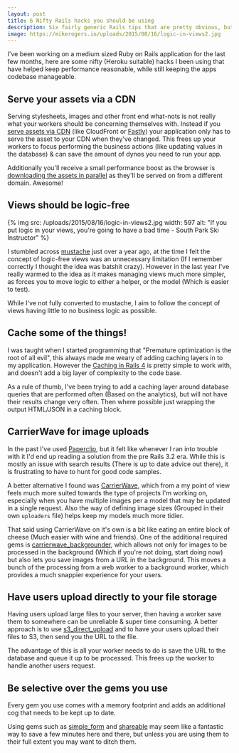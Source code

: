 ```yaml
---
layout: post
title: 6 Nifty Rails hacks you should be using
description: Six fairly generic Rails tips that are pretty obvious, but will improve performance and help keep your codebase tidier.
image: https://mikerogers.io/uploads/2015/08/16/logic-in-views2.jpg
---
```


I've been working on a medium sized Ruby on Rails application for the last few months, here are some nifty (Heroku suitable) hacks I been using that have helped keep performance reasonable, while still keeping the apps codebase manageable.

## Serve your assets via a CDN

Serving stylesheets, images and other front end what-nots is not really what your workers should be concerning themselves with. Instead if you [serve assets via CDN](https://devcenter.heroku.com/articles/using-amazon-cloudfront-cdn#adding-cloudfront-to-rails) (like CloudFront or [Fastly](https://www.fastly.com/)) your application only has to serve the asset to your CDN when they've changed. This frees up your workers to focus performing the business actions (like updating values in the database) & can save the amount of dynos you need to run your app.

Additionally you'll receive a small performance boost as the browser is [downloading the assets in parallel](http://csswizardry.com/2013/01/front-end-performance-for-web-designers-and-front-end-developers/#section:maximising-parallelisation) as they'll be served on from a different domain. Awesome!

## Views should be logic-free

{% img src: /uploads/2015/08/16/logic-in-views2.jpg width: 597 alt: "If you put logic in your views, you're going to have a bad time - South Park Ski Instructor" %}

I stumbled across [mustache](https://github.com/mustache/mustache) just over a year ago, at the time I felt the concept of logic-free views was an unnecessary limitation (If I remember correctly I thought the idea was batshit crazy). However in the last year I've really warmed to the idea as it makes managing views much more simpler, as forces you to move logic to either a helper, or the model (Which is easier to test).

While I've not fully converted to mustache, I aim to follow the concept of views having little to no business logic as possible.

## Cache some of the things!

I was taught when I started programming that "Premature optimization is the root of all evil", this always made me weary of adding caching layers in to my application. However the [Caching in Rails 4](http://guides.rubyonrails.org/v4.2.0/caching_with_rails.html#basic-caching) is pretty simple to work with, and doesn't add a big layer of complexity to the code base.

As a rule of thumb, I've been trying to add a caching layer around database queries that are performed often (Based on the analytics), but will not have their results change very often. Then where possible just wrapping the output HTML/JSON in a caching block. 

## CarrierWave for image uploads

In the past I've used [Paperclip](https://github.com/thoughtbot/paperclip), but it felt like whenever I ran into trouble with it I'd end up reading a solution from the pre Rails 3.2 era. While this is mostly an issue with search results (There is up to date advice out there), it is frustrating to have to hunt for good code samples.

A better alternative I found was [CarrierWave](https://github.com/carrierwaveuploader/carrierwave), which from a my point of view feels much more suited towards the type of projects I'm working on, especially when you have multiple images per a model that may be updated in a single request. Also the way of defining image sizes (Grouped in their own `uploaders` file) helps keep my models much more tidier.

That said using CarrierWave on it's own is a bit like eating an entire block of cheese (Much easier with wine and friends). One of the additional required gems is [carrierwave_backgrounder](https://github.com/lardawge/carrierwave_backgrounder), which allows not only for images to be processed in the background (Which if you're not doing, start doing now) but also lets you save images from a URL in the background. This moves a bunch of the processing from a web worker to a background worker, which provides a much snappier experience for your users.

## Have users upload directly to your file storage

Having users upload large files to your server, then having a worker save them to somewhere can be unreliable & super time consuming. A better approach is to use [s3_direct_upload](https://github.com/waynehoover/s3_direct_upload) and to have your users upload their files to S3, then send you the URL to the file. 

The advantage of this is all your worker needs to do is save the URL to the database and queue it up to be processed. This frees up the worker to handle another users request.

## Be selective over the gems you use

Every gem you use comes with a memory footprint and adds an additional cog that needs to be kept up to date. 

Using gems such as [simple_form](https://github.com/plataformatec/simple_form) and [shareable](https://github.com/hermango/shareable) may seem like a fantastic way to save a few minutes here and there, but unless you are using them to their full extent you may want to ditch them.

